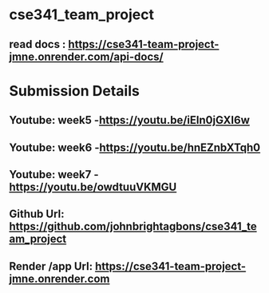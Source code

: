 # cse341_team_project

## read docs : https://cse341-team-project-jmne.onrender.com/api-docs/

# **Submission Details**

## Youtube: week5 -https://youtu.be/iEln0jGXI6w

## Youtube: week6 -https://youtu.be/hnEZnbXTqh0

## Youtube: week7 -https://youtu.be/owdtuuVKMGU

## Github Url: https://github.com/johnbrightagbons/cse341_team_project

## Render /app Url: https://cse341-team-project-jmne.onrender.com
